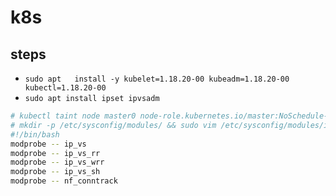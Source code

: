 # k8s

## steps
- `sudo apt   install -y kubelet=1.18.20-00 kubeadm=1.18.20-00 kubectl=1.18.20-00`
- `sudo apt install ipset ipvsadm`
```bash
# kubectl taint node master0 node-role.kubernetes.io/master:NoSchedule-
# mkdir -p /etc/sysconfig/modules/ && sudo vim /etc/sysconfig/modules/ipvs.modules
#!/bin/bash
modprobe -- ip_vs
modprobe -- ip_vs_rr
modprobe -- ip_vs_wrr
modprobe -- ip_vs_sh
modprobe -- nf_conntrack
```
